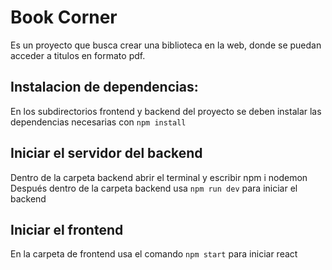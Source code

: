 # Book Corner

Es un proyecto que busca crear una biblioteca en la web, donde se puedan acceder a titulos en formato pdf.

## Instalacion de dependencias:

En los subdirectorios frontend y backend del proyecto se deben instalar las dependencias necesarias con `npm install`

## Iniciar el servidor del backend
 Dentro de la carpeta backend abrir el terminal y escribir npm i nodemon
 Después dentro de la carpeta backend usa `npm run dev` para iniciar el backend

## Iniciar el frontend

En la carpeta de frontend usa el comando `npm start` para iniciar react


